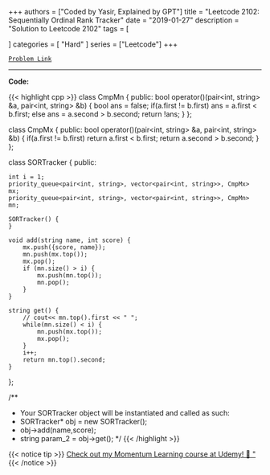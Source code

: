 
+++
authors = ["Coded by Yasir, Explained by GPT"]
title = "Leetcode 2102: Sequentially Ordinal Rank Tracker"
date = "2019-01-27"
description = "Solution to Leetcode 2102"
tags = [
    
]
categories = [
    "Hard"
]
series = ["Leetcode"]
+++



[`Problem Link`](https://leetcode.com/problems/sequentially-ordinal-rank-tracker/description/)

---

**Code:**

{{< highlight cpp >}}
class CmpMn {
    public:
    bool operator()(pair<int, string> &a, pair<int, string> &b) {
        bool ans = false;
        if(a.first != b.first) ans = a.first < b.first;
        else ans = a.second > b.second;
        return !ans;
    }
};

class CmpMx {
    public:
    bool operator()(pair<int, string> &a, pair<int, string> &b) {
        if(a.first != b.first) return a.first < b.first;
        return a.second > b.second;
    }
};

class SORTracker {
public:

    int i = 1;
    priority_queue<pair<int, string>, vector<pair<int, string>>, CmpMx> mx;
    priority_queue<pair<int, string>, vector<pair<int, string>>, CmpMn> mn;

    SORTracker() {
    }

    void add(string name, int score) {
        mx.push({score, name});
        mn.push(mx.top());
        mx.pop();
        if (mn.size() > i) {
            mx.push(mn.top());
            mn.pop();
        }
    }

    string get() {
        // cout<< mn.top().first << " ";
        while(mn.size() < i) {
            mn.push(mx.top());
            mx.pop();
        }
        i++;
        return mn.top().second;
    }
};

/**
 * Your SORTracker object will be instantiated and called as such:
 * SORTracker* obj = new SORTracker();
 * obj->add(name,score);
 * string param_2 = obj->get();
 */
{{< /highlight >}}


{{< notice tip >}}
[Check out my Momentum Learning course at Udemy! 🚀 "](https://www.udemy.com/course/blind-75-the-data-structures-and-algorithms-essentials/)
{{< /notice >}}

